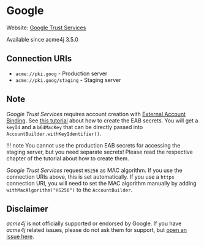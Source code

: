 # Google

Website: [Google Trust Services](https://pki.goog/)

Available since acme4j 3.5.0

## Connection URIs

* `acme://pki.goog` - Production server
* `acme://pki.goog/staging` - Staging server

## Note

_Google Trust Services_ requires account creation with [External Account Binding](../usage/account.md#external-account-binding). See [this tutorial](https://cloud.google.com/certificate-manager/docs/public-ca-tutorial) about how to create the EAB secrets. You will get a `keyId` and a `b64MacKey` that can be directly passed into `AccountBuilder.withKeyIdentifier()`.

!!! note
    You cannot use the production EAB secrets for accessing the staging server, but you need separate secrets! Please read the respective chapter of the tutorial about how to create them.

_Google Trust Services_ request `HS256` as MAC algorithm. If you use the connection URIs above, this is set automatically. If you use a `https` connection URI, you will need to set the MAC algorithm manually by adding `withMacAlgorithm("HS256")` to the `AccountBuilder`.

## Disclaimer

_acme4j_ is not officially supported or endorsed by Google. If you have _acme4j_ related issues, please do not ask them for support, but [open an issue here](https://github.com/shred/acme4j/issues).
